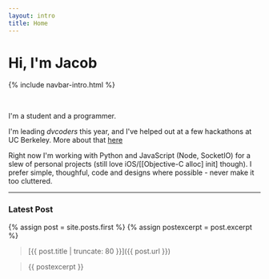 ```yaml
---
layout: intro
title: Home
---
```

# Hi, I'm Jacob

{% include navbar-intro.html %}

<br>

I'm a student and a programmer.

I'm leading *dvcoders* this year, and I've helped out at a few hackathons at UC Berkeley. More about that [here](/about/)

Right now I'm working with Python and JavaScript (Node, SocketIO) for a slew of personal projects (still love iOS/[[Objective-C alloc] init] though). I prefer simple, thoughful, code and designs where possible - never make it too cluttered. 

--- 

### Latest Post

{% assign post = site.posts.first %}
{% assign postexcerpt = post.excerpt %}

> [{{ post.title | truncate: 80 }}]({{ post.url }}) 

> {{ postexcerpt }}